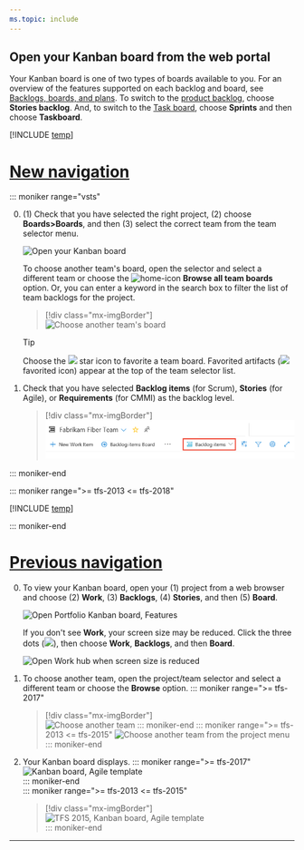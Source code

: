 ```yaml
---
ms.topic: include
---
```



## Open your Kanban board from the web portal

Your Kanban board is one of two types of boards available to you. For an overview of the features supported on each backlog and board, see [Backlogs, boards, and plans](/azure/devops/boards/backlogs/backlogs-boards-plans). To switch to the [product backlog](/azure/devops/boards/backlogs/create-your-backlog), choose **Stories backlog**. And, to switch to the [Task board](/azure/devops/boards/sprints/task-board), choose **Sprints** and then choose **Taskboard**.  
 
[!INCLUDE [temp](../../_shared/new-navigation.md)] 

# [New navigation](#tab/new-nav)

::: moniker range="vsts"

0. (1) Check that you have selected the right project, (2) choose **Boards>Boards**, and then (3) select the correct team from the team selector menu. 

	![Open your Kanban board](/azure/devops/boards/boards/_img/quickstart/open-kanban-board-agile.png)  

	To choose another team's board, open the selector and select a different team or choose the ![home-icon](/azure/devops/_img/icons/home-icon.png) **Browse all team boards** option. Or, you can enter a keyword in the search box to filter the list of team backlogs for the project.

	> [!div class="mx-imgBorder"]  
	> ![Choose another team's board](/azure/devops/boards/boards/_img/quickstart/select-kanban-team-board.png) 

	> [!TIP]    
	> Choose the ![](/azure/devops/_img/icons/icon-favorite-star.png) star icon to favorite a team board. Favorited artifacts (![](/azure/devops/_img/icons/icon-favorited.png) favorited icon) appear at the top of the team selector list.

0. Check that you have selected **Backlog items** (for Scrum), **Stories** (for Agile), or **Requirements** (for CMMI) as the backlog level. 

	> [!div class="mx-imgBorder"]  
	> ![Choose product backlog level, Backlog items, Stories, or Requirements](../sprints/_img/assign-items-sprint/select-product-backlog-agile.png) 

::: moniker-end

::: moniker range=">= tfs-2013 <= tfs-2018"

[!INCLUDE [temp](../_shared/new-agile-hubs-feature-not-supported.md)] 

::: moniker-end

# [Previous navigation](#tab/previous-nav)

0. To view your Kanban board, open your (1) project from a web browser and choose (2) **Work**, (3) **Backlogs**, (4) **Stories**, and then (5) **Board**. 

	![Open Portfolio Kanban board, Features](/azure/devops/boards/boards/_img/quickstart/open-kanban-board.png)

	If you don't see **Work**, your screen size may be reduced. Click the three dots (![](/azure/devops/_shared/_img/ellipses-reduced-screen-size.png)), then choose **Work**, **Backlogs**, and then **Board**.   

	![Open Work hub when screen size is reduced](/azure/devops/boards/boards/_img/kanban-quickstart-reduced-screensize.png)   

0.	To choose another team, open the project/team selector and select a different team or choose the **Browse** option. 
	::: moniker range=">= tfs-2017"
	> [!div class="mx-imgBorder"]  
	> ![Choose another team](/azure/devops/boards/sprints/_img/assign-items-sprint/team-selector-backlogs-standard.png) 
	::: moniker-end
	::: moniker range=">= tfs-2013 <= tfs-2015"
	![Choose another team from the project menu](/azure/devops/boards/sprints/_img/capacity/vso-team-selector.png)
	::: moniker-end

0. Your Kanban board displays. 
	::: moniker range=">= tfs-2017"   
	![Kanban board, Agile template](/azure/devops/boards/boards/_img/kanban-basics-intro.png)   
	::: moniker-end   
	::: moniker range=">= tfs-2013 <= tfs-2015"    
	> [!div class="mx-imgBorder"]  
	> ![TFS 2015, Kanban board, Agile template](/azure/devops/boards/boards/_img/overview/kanban-basics-intro-tfs.png)       
	::: moniker-end   


---

